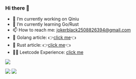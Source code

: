 ### Hi there 👋

- 🔭 I’m currently working on Qiniu
- 🌱 I’m currently learning Go/Rust
- 📫 How to reach me: jokerblack2508826394@gmail.com
- 📖 Golang article: 👉[click me](https://github.com/SuanCaiYv/GoBaseLearn/blob/master/advance/doc/1.md)👈
- 📖 Rust article: 👉[click me](https://github.com/SuanCaiYv/rust_learn/blob/master/advance/doc/1.md)👈
- 🧑‍💻 Leetcode Experience: [click me](https://github.com/SuanCaiYv/note)

![](https://github-readme-stats.vercel.app/api?username=SuanCaiYv)

![](https://stats.justsong.cn/api/juejin?id=272334615486008)
![](https://stats.justsong.cn/api/leetcode?username=cauliflower_msl&cn=true)
